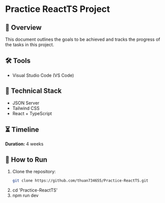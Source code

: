 # Practice ReactTS Project

## 📝 Overview
This document outlines the goals to be achieved and tracks the progress of the tasks in this project.

## 🛠️ Tools
- Visual Studio Code (VS Code)

## 🧱 Technical Stack
- JSON Server  
- Tailwind CSS  
- React + TypeScript  

## ⏳ Timeline
**Duration:** 4 weeks

## 🚀 How to Run

1. Clone the repository:
   ```bash
   git clone https://github.com/thuan734655/Practice-ReactTS.git
2. cd 'Practice-ReactTS'
3. npm run dev
